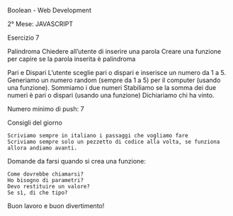 Boolean - Web Development

2° Mese: JAVASCRIPT

Esercizio 7

Palindroma
Chiedere all’utente di inserire una parola Creare una funzione per capire se la parola inserita è palindroma

Pari e Dispari
L’utente sceglie pari o dispari e inserisce un numero da 1 a 5. Generiamo un numero random (sempre da 1 a 5) per il computer (usando una funzione). Sommiamo i due numeri Stabiliamo se la somma dei due numeri è pari o dispari (usando una funzione) Dichiariamo chi ha vinto.

Numero minimo di push: 7

Consigli del giorno

    Scriviamo sempre in italiano i passaggi che vogliamo fare
    Scriviamo sempre solo un pezzetto di codice alla volta, se funziona allora andiamo avanti.

Domande da farsi quando si crea una funzione:

    Come dovrebbe chiamarsi?
    Ho bisogno di parametri?
    Devo restituire un valore?
    Se sì, di che tipo?

Buon lavoro e buon divertimento!
